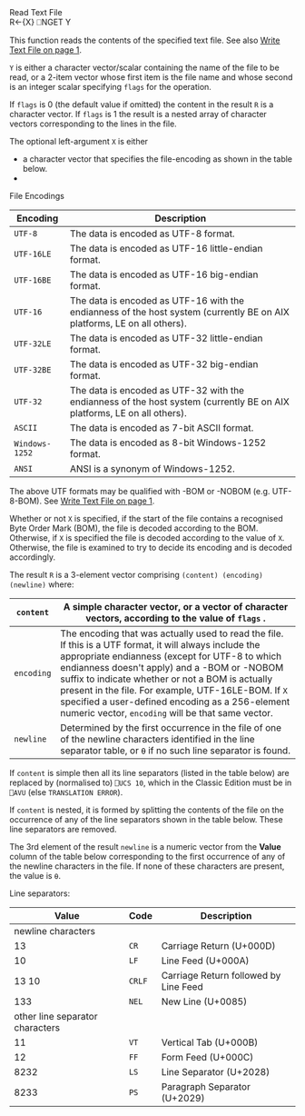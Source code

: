 <div class="heading">
  <div class="name">Read Text File</div>
  <div class="command">R←{X} ⎕NGET Y</div>
</div>

This function reads the contents of the specified text file. See also [Write Text File on page 1](/nput.md#WriteTextFile).

`Y` is either a character vector/scalar containing the name of the file to be read, or a 2-item vector whose first item is the file name and whose second is an integer scalar specifying `flags` for the operation.

If `flags` is 0 (the default value if omitted) the content in the result `R` is a character vector. If `flags` is 1 the result is a nested array of character vectors corresponding to the lines in the file.

The optional left-argument `X` is either

- a character vector that specifies the file-encoding as shown in the table below.
- 

File Encodings

| Encoding | Description |
| --- | --- |
| `UTF-8` | The data is encoded as UTF-8 format. |
| `UTF-16LE` | The data is encoded as UTF-16 little-endian format. |
| `UTF-16BE` | The data is encoded as UTF-16 big-endian format. |
| `UTF-16` | The data is encoded as UTF-16 with the endianness of the host system (currently BE on AIX platforms, LE on all others). |
| `UTF-32LE` | The data is encoded as UTF-32 little-endian format. |
| `UTF-32BE` | The data is encoded as UTF-32 big-endian format. |
| `UTF-32` | The data is encoded as UTF-32 with the endianness of the host system (currently BE on AIX platforms, LE on all others). |
| `ASCII` | The data is encoded as 7-bit ASCII format. |
| `Windows-1252` | The data is encoded as 8-bit Windows-1252 format. |
| `ANSI` | ANSI is a synonym of Windows-1252. |

The above UTF formats may be qualified with -BOM or -NOBOM (e.g. UTF-8-BOM). See [Write Text File on page 1](/nput.md#WriteTextFile).

Whether or not `X` is specified, if the start of the file contains a recognised   Byte Order Mark (BOM), the file is decoded according to the BOM. Otherwise, if `X` is specified the file is decoded according to the value of `X`. Otherwise, the file is examined to try to decide its encoding and is decoded accordingly.

The result `R` is a 3-element vector comprising `(content) (encoding) (newline)`  where:

| `content` | A simple character vector, or a vector of character vectors, according to the value of `flags` . |
| --- | --- |
| `encoding` | The encoding that was actually used to read the file. If this is a UTF format, it will always include the appropriate endianness (except for UTF-8 to which endianness doesn't apply) and a -BOM or -NOBOM suffix to indicate whether or not a BOM is actually present in the file. For example, UTF-16LE-BOM. If `X` specified a user-defined encoding as a 256-element numeric vector, `encoding` will be that same vector. |
| `newline` | Determined by the first occurrence in the file of one of the newline characters identified in the line separator table, or `⍬` if no such line separator is found. |

If `content` is simple then all its line separators (listed in the table below) are replaced by (normalised to) `⎕UCS 10`, which in the Classic Edition must be in `⎕AVU` (else `TRANSLATION ERROR`).

If `content` is nested, it is formed by splitting the contents of the file on the occurrence of any of the line separators  shown in the table below. These line separators are  removed.

The 3rd element of the result `newline` is a numeric vector from the **Value** column of the table below corresponding to the first occurrence of any of the newline characters in the file. If none of these characters are present, the value is `⍬`.

Line separators:

| Value | Code | Description |
| --- | --- | --- |
| newline characters |
| 13 | `CR` | Carriage Return (U+000D) |
| 10 | `LF` | Line Feed (U+000A) |
| 13 10 | `CRLF` | Carriage Return followed by Line Feed |
| 133 | `NEL` | New Line (U+0085) |
| other line separator characters |
| 11 | `VT` | Vertical Tab (U+000B) |
| 12 | `FF` | Form Feed (U+000C) |
| 8232 | `LS` | Line Separator (U+2028) |
| 8233 | `PS` | Paragraph Separator (U+2029) |
